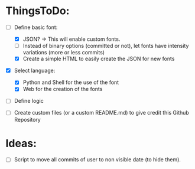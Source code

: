 # ThingsToDo:
- [ ] Define basic font:
  - [x] JSON? -> This will enable custom fonts.
  - [ ] Instead of binary options (committed or not), let fonts have intensity variations (more or less commits)
  - [X] Create a simple HTML to easily create the JSON for new fonts
- [x] Select language:
  - [x] Python and Shell for the use of the font
  - [x] Web for the creation of the fonts
- [ ] Define logic
- [ ] Create custom files (or a custom README.md) to give credit this Github Repository


# Ideas:
- [ ] Script to move all commits of user to non visible date (to hide them).
